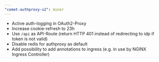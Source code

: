 ```yaml
---
"comet-authproxy-v2": minor
---
```


- Active auth-logging in OAuth2-Proxy
- Increase cookie-refresh to 23h
- Use `/api` as API-Route (return HTTP 401 instead of redirecting to idp if token is not valid)
- Disable redis for authproxy as default
- Add possibility to add annotations to ingress (e.g. in use by NGINX Ingress Controller)
